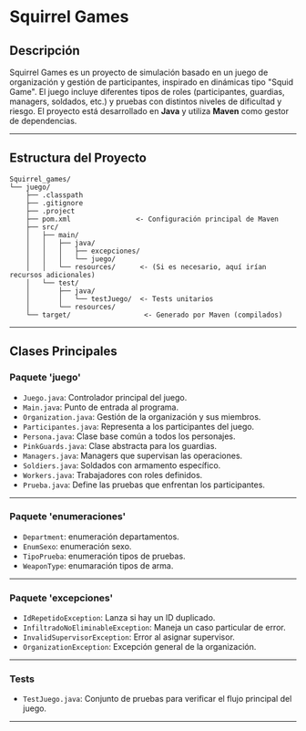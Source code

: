 
# Squirrel Games

## Descripción

Squirrel Games es un proyecto de simulación basado en un juego de organización y gestión de participantes, inspirado en dinámicas tipo "Squid Game". El juego incluye diferentes tipos de roles (participantes, guardias, managers, soldados, etc.) y pruebas con distintos niveles de dificultad y riesgo. El proyecto está desarrollado en **Java** y utiliza **Maven** como gestor de dependencias.

---

## Estructura del Proyecto

```
Squirrel_games/
└── juego/
    ├── .classpath
    ├── .gitignore
    ├── .project
    ├── pom.xml                <- Configuración principal de Maven
    ├── src/
    │   ├── main/
    │   │   ├── java/
    │   │   │   ├── excepciones/
    │   │   │   └── juego/
    │   │   └── resources/      <- (Si es necesario, aquí irían recursos adicionales)
    │   └── test/
    │       ├── java/
    │       │   └── testJuego/  <- Tests unitarios
    │       └── resources/
    └── target/                  <- Generado por Maven (compilados)
```

---

## Clases Principales

### Paquete 'juego'
- `Juego.java`: Controlador principal del juego.
- `Main.java`: Punto de entrada al programa.
- `Organization.java`: Gestión de la organización y sus miembros.
- `Participantes.java`: Representa a los participantes del juego.
- `Persona.java`: Clase base común a todos los personajes.
- `PinkGuards.java`: Clase abstracta para los guardias.
- `Managers.java`: Managers que supervisan las operaciones.
- `Soldiers.java`: Soldados con armamento específico.
- `Workers.java`: Trabajadores con roles definidos.
- `Prueba.java`: Define las pruebas que enfrentan los participantes.

---

### Paquete 'enumeraciones'
- `Department`: enumeración departamentos.
- `EnumSexo`: enumeración sexo.
- `TipoPrueba`: enumeración tipos de pruebas.
- `WeaponType`: enumaración tipos de arma.

---

### Paquete 'excepciones'
- `IdRepetidoException`: Lanza si hay un ID duplicado.
- `InfiltradoNoEliminableException`: Maneja un caso particular de error.
- `InvalidSupervisorException`: Error al asignar supervisor.
- `OrganizationException`: Excepción general de la organización.

---

### Tests
- `TestJuego.java`: Conjunto de pruebas para verificar el flujo principal del juego.

---


